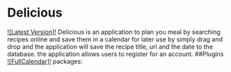# Delicious
[![Latest Version]!](http://p4.cs15class.online)
Delicious is an application to plan you meal by searching recipes online and save them in a calendar for later use by simply drag and drop and the application will save the recipe title, url and the date to the database. the application allows users to register for an account. 
##Plugins
[![FullCalendar]!](https://fullcalendar.io) 
packages: 
